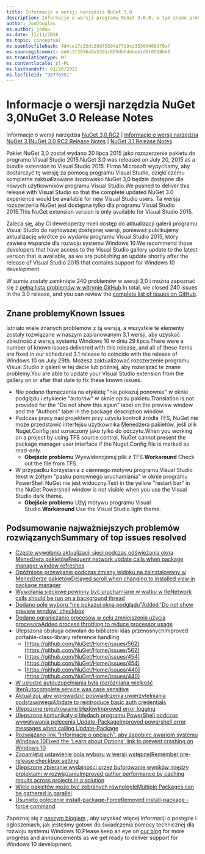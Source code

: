 ```yaml
---
title: Informacje o wersji narzędzia NuGet 3,0
description: Informacje o wersji programu NuGet 3.0.0, w tym znane problemy, poprawki błędów, dodane funkcje i DCR.
author: JonDouglas
ms.author: jodou
ms.date: 11/11/2016
ms.topic: conceptual
ms.openlocfilehash: 4d4ce17c33dc38df5504a77d9cc3530d466d70af
ms.sourcegitcommit: ee6c3f203648a5561c809db54ebeb1d0f0598b68
ms.translationtype: MT
ms.contentlocale: pl-PL
ms.lasthandoff: 01/26/2021
ms.locfileid: "98776551"
---
```

# <a name="nuget-30-release-notes"></a><span data-ttu-id="d774a-103">Informacje o wersji narzędzia NuGet 3,0</span><span class="sxs-lookup"><span data-stu-id="d774a-103">NuGet 3.0 Release Notes</span></span>

<span data-ttu-id="d774a-104">Informacje o wersji narzędzia [NuGet 3,0 RC2](../release-notes/nuget-3.0-RC2.md)  |  [Informacje o wersji narzędzia NuGet 3,1](../release-notes/nuget-3.1.md)</span><span class="sxs-lookup"><span data-stu-id="d774a-104">[NuGet 3.0 RC2 Release Notes](../release-notes/nuget-3.0-RC2.md) | [NuGet 3.1 Release Notes](../release-notes/nuget-3.1.md)</span></span>

<span data-ttu-id="d774a-105">Pakiet NuGet 3,0 został wydano 20 lipca 2015 jako rozszerzenie pakietu do programu Visual Studio 2015.</span><span class="sxs-lookup"><span data-stu-id="d774a-105">NuGet 3.0 was released on July 20, 2015 as a bundle extension to Visual Studio 2015.</span></span> <span data-ttu-id="d774a-106">Firma Microsoft wypychamy, aby dostarczyć tę wersję za pomocą programu Visual Studio, dzięki czemu kompletne zaktualizowane środowisko NuGet 3,0 będzie dostępne dla nowych użytkowników programu Visual Studio.</span><span class="sxs-lookup"><span data-stu-id="d774a-106">We pushed to deliver this release with Visual Studio so that the complete updated NuGet 3.0 experience would be available for new Visual Studio users.</span></span> <span data-ttu-id="d774a-107">Ta wersja rozszerzenia NuGet jest dostępna tylko dla programu Visual Studio 2015.</span><span class="sxs-lookup"><span data-stu-id="d774a-107">This NuGet extension version is only available for Visual Studio 2015.</span></span>

<span data-ttu-id="d774a-108">Zaleca się, aby Ci deweloperzy mieli dostęp do aktualizacji galerii programu Visual Studio do najnowszej dostępnej wersji, ponieważ publikujemy aktualizację wkrótce po wydaniu programu Visual Studio 2015, który zawiera wsparcie dla rozwoju systemu Windows 10.</span><span class="sxs-lookup"><span data-stu-id="d774a-108">We recommend those developers that have access to the Visual Studio gallery update to the latest version that is available, as we are publishing an update shortly after the release of Visual Studio 2015 that contains support for Windows 10 development.</span></span>

<span data-ttu-id="d774a-109">W sumie zostały zamknięte 240 problemów w wersji 3,0 i można zapoznać się z [pełną listą problemów w witrynie GitHub](https://github.com/NuGet/Home/issues?q=milestone%3A3.0.0-RTM+is%3Aclosed).</span><span class="sxs-lookup"><span data-stu-id="d774a-109">In total, we closed 240 issues in the 3.0 release, and you can review the [complete list of issues on GitHub](https://github.com/NuGet/Home/issues?q=milestone%3A3.0.0-RTM+is%3Aclosed).</span></span>

## <a name="known-issues"></a><span data-ttu-id="d774a-110">Znane problemy</span><span class="sxs-lookup"><span data-stu-id="d774a-110">Known Issues</span></span>

<span data-ttu-id="d774a-111">Istniało wiele znanych problemów z tą wersją, a wszystkie te elementy zostały rozwiązane w naszym zaplanowanym 3,1 wersji, aby uzyskać zbieżność z wersją systemu Windows 10 w dniu 29 lipca.</span><span class="sxs-lookup"><span data-stu-id="d774a-111">There were a number of known issues delivered with this release, and all of these items are fixed in our scheduled 3.1 release to coincide with the release of Windows 10 on July 29th.</span></span>  <span data-ttu-id="d774a-112">Możesz zaktualizować rozszerzenie programu Visual Studio z galerii w tej dacie lub później, aby rozwiązać te znane problemy.</span><span class="sxs-lookup"><span data-stu-id="d774a-112">You are able to update your Visual Studio extension from the gallery on or after that date to fix these known issues.</span></span>

*  <span data-ttu-id="d774a-113">Nie podano tłumaczenia na etykietę "nie pokazuj ponownie" w oknie podglądu i etykiecie "autorów" w oknie opisu pakietu.</span><span class="sxs-lookup"><span data-stu-id="d774a-113">Translation is not provided for the "Do not show this again" label on the preview window and the "Authors" label in the package description window.</span></span>
*  <span data-ttu-id="d774a-114">Podczas pracy nad projektem przy użyciu kontroli źródła TFS, NuGet nie może przedstawić interfejsu użytkownika Menedżera pakietów, jeśli plik Nuget.Config jest oznaczony jako tylko do odczytu.</span><span class="sxs-lookup"><span data-stu-id="d774a-114">When you working on a project by using TFS source control, NuGet cannot present the package manager user interface if the Nuget.Config file is marked as read-only.</span></span>
   * <span data-ttu-id="d774a-115">**Obejście problemu** Wyewidencjonuj plik z TFS.</span><span class="sxs-lookup"><span data-stu-id="d774a-115">**Workaround** Check out the file from TFS.</span></span>
*  <span data-ttu-id="d774a-116">W przypadku korzystania z ciemnego motywu programu Visual Studio tekst w żółtym "pasku ponownego uruchamiania" w oknie programu PowerShell NuGet nie jest widoczny.</span><span class="sxs-lookup"><span data-stu-id="d774a-116">Text in the yellow "restart bar" in the NuGet Powershell window is not visible when you use the Visual Studio dark theme.</span></span>
   * <span data-ttu-id="d774a-117">**Obejście problemu** Użyj motywu programu Visual Studio.</span><span class="sxs-lookup"><span data-stu-id="d774a-117">**Workaround** Use the Visual Studio light theme.</span></span>


## <a name="summary-of-top-issues-resolved"></a><span data-ttu-id="d774a-118">Podsumowanie najważniejszych problemów rozwiązanych</span><span class="sxs-lookup"><span data-stu-id="d774a-118">Summary of top issues resolved</span></span>

* [<span data-ttu-id="d774a-119">Częste wywołania aktualizacji sieci podczas odświeżania okna Menedżera pakietów</span><span class="sxs-lookup"><span data-stu-id="d774a-119">Frequent network update calls when package manager window refreshes</span></span>](https://github.com/NuGet/Home/issues/515)
* [<span data-ttu-id="d774a-120">Opóźnione przewijanie podczas zmiany widoku na zainstalowany w Menedżerze pakietów</span><span class="sxs-lookup"><span data-stu-id="d774a-120">Delayed scroll when changing to installed view in package manager</span></span>](https://github.com/NuGet/Home/issues/519)
* [<span data-ttu-id="d774a-121">Wywołania sieciowe powinny być uruchamiane w wątku w tle</span><span class="sxs-lookup"><span data-stu-id="d774a-121">Network calls should be run on a background thread</span></span>](https://github.com/NuGet/Home/issues/516)
* [<span data-ttu-id="d774a-122">Dodano pole wyboru "nie pokazuj okna podglądu"</span><span class="sxs-lookup"><span data-stu-id="d774a-122">Added 'Do not show preview window' checkbox</span></span>](https://github.com/NuGet/Home/issues/566)
* [<span data-ttu-id="d774a-123">Dodano ograniczanie procesów w celu zmniejszenia użycia procesora</span><span class="sxs-lookup"><span data-stu-id="d774a-123">Added process throttling to reduce processor usage</span></span>](https://github.com/NuGet/Home/issues/356)
* <span data-ttu-id="d774a-124">Ulepszona obsługa odwołań do biblioteki klas przenośnych</span><span class="sxs-lookup"><span data-stu-id="d774a-124">Improved portable-class-library reference handling</span></span>
    * [https://github.com/NuGet/Home/issues/562](https://github.com/NuGet/Home/issues/562)
    * [https://github.com/NuGet/Home/issues/454](https://github.com/NuGet/Home/issues/454)
    * [https://github.com/NuGet/Home/issues/440](https://github.com/NuGet/Home/issues/440)
* [<span data-ttu-id="d774a-125">W usłudze autouzupełniania była rozróżniana wielkość liter</span><span class="sxs-lookup"><span data-stu-id="d774a-125">Autocomplete service was case sensitive</span></span>](https://github.com/NuGet/Home/issues/198)
* [<span data-ttu-id="d774a-126">Aktualizuj, aby wprowadzić poświadczenia uwierzytelniania podstawowego</span><span class="sxs-lookup"><span data-stu-id="d774a-126">Update to reintroduce basic auth credentials</span></span>](https://github.com/NuGet/Home/issues/456)
* [<span data-ttu-id="d774a-127">Ulepszone rejestrowanie błędów</span><span class="sxs-lookup"><span data-stu-id="d774a-127">Improved error logging</span></span>](https://github.com/NuGet/Home/issues/407)
* [<span data-ttu-id="d774a-128">Ulepszone komunikaty o błędach programu PowerShell podczas wywoływania polecenia Update-Package</span><span class="sxs-lookup"><span data-stu-id="d774a-128">Improved powershell error messages when calling Update-Package</span></span>](https://github.com/NuGet/Home/issues/5)
* [<span data-ttu-id="d774a-129">Rozwiązano link "informacje o opcjach", aby zapobiec awariom systemu Windows 10</span><span class="sxs-lookup"><span data-stu-id="d774a-129">Fixed the 'Learn about Options' link to prevent crashing on Windows 10</span></span>](https://github.com/NuGet/Home/issues/822)
* [<span data-ttu-id="d774a-130">Zapamiętaj ustawienie pola wyboru w wersji wstępnej</span><span class="sxs-lookup"><span data-stu-id="d774a-130">Remember pre-release checkbox setting</span></span>](https://github.com/NuGet/Home/issues/732)
* [<span data-ttu-id="d774a-131">Ulepszone zbieranie wydajności przez buforowanie wyników między projektami w rozwiązaniu</span><span class="sxs-lookup"><span data-stu-id="d774a-131">Improved gather performance by caching results across projects in a solution</span></span>](https://github.com/NuGet/Home/issues/721)
* [<span data-ttu-id="d774a-132">Wiele pakietów może być zebranych równolegle</span><span class="sxs-lookup"><span data-stu-id="d774a-132">Multiple Packages can be gathered in parallel</span></span>](https://github.com/NuGet/Home/issues/713)
* [<span data-ttu-id="d774a-133">Usunięto polecenie install-package-Force</span><span class="sxs-lookup"><span data-stu-id="d774a-133">Removed install-package -force command</span></span>](https://github.com/NuGet/Home/issues/697)

<span data-ttu-id="d774a-134">Zapoznaj się z [naszym blogiem](http://blog.nuget.org) , aby uzyskać więcej informacji o postępie i ogłoszeniach, jak jesteśmy gotowi do świadczenia pomocy technicznej dla rozwoju systemu Windows 10.</span><span class="sxs-lookup"><span data-stu-id="d774a-134">Please keep an eye on [our blog](http://blog.nuget.org) for more progress and announcements as we get ready to deliver support for Windows 10 development.</span></span>